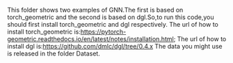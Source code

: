 This folder shows two examples of GNN.The first is based on torch_geometric and the second is based on dgl.So,to run this code,you should first install torch_geometric and dgl respectively.
The url of how to install torch_geometric is:https://pytorch-geometric.readthedocs.io/en/latest/notes/installation.html;
The url of how to install dgl is:https://github.com/dmlc/dgl/tree/0.4.x
The data you might use is released in the folder Dataset.
